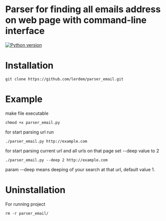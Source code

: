 # Parser for finding all emails address on web page with command-line interface

[![Python version](https://img.shields.io/badge/python-3.x-blue.svg)](https://www.python.org/)

# Installation
```
git clone https://github.com/lerdem/parser_email.git
```
# Example
make file executable
```
chmod +x parser_email.py
```
for start parsing url run
```
./parser_email.py http://example.com
```
for start parsing current url and all urls on that page set --deep value to 2
```
./parser_email.py --deep 2 http://example.com
```
param --deep means deeping of your search at that url, default value 1.
# Uninstallation
For running project
```
rm -r parser_email/
```
